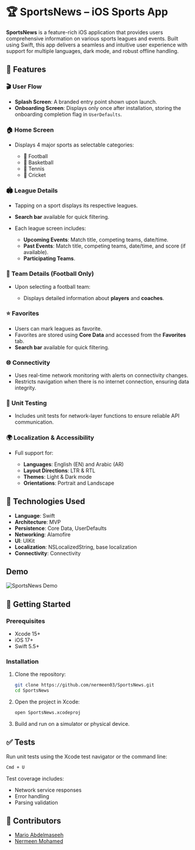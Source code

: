 
# 🏆 SportsNews – iOS Sports App

**SportsNews** is a feature-rich iOS application that provides users comprehensive information on various sports leagues and events. Built using Swift, this app delivers a seamless and intuitive user experience with support for multiple languages, dark mode, and robust offline handling.

## 📱 Features

### 🎬 User Flow

* **Splash Screen**: A branded entry point shown upon launch.
* **Onboarding Screen**: Displays only once after installation, storing the onboarding completion flag in `UserDefaults`.

### 🏠 Home Screen

* Displays 4 major sports as selectable categories:

  * 🏈 Football
  * 🏀 Basketball
  * 🎾 Tennis
  * 🏏 Cricket

### 🏟️ League Details

* Tapping on a sport displays its respective leagues.
* **Search bar** available for quick filtering.
* Each league screen includes:

  * **Upcoming Events**: Match title, competing teams, date/time.
  * **Past Events**: Match title, competing teams, date/time, and score (if available).
  * **Participating Teams**.

### 👥 Team Details (Football Only)

* Upon selecting a football team:

  * Displays detailed information about **players** and **coaches**.

### ⭐ Favorites

* Users can mark leagues as favorite.
* Favorites are stored using **Core Data** and accessed from the **Favorites** tab.
* **Search bar** available for quick filtering.

### 🌐 Connectivity

* Uses real-time network monitoring with alerts on connectivity changes.
* Restricts navigation when there is no internet connection, ensuring data integrity.

### 🧪 Unit Testing

* Includes unit tests for network-layer functions to ensure reliable API communication.

### 🌍 Localization & Accessibility

* Full support for:

  * **Languages**: English (EN) and Arabic (AR)
  * **Layout Directions**: LTR & RTL
  * **Themes**: Light & Dark mode
  * **Orientations**: Portrait and Landscape

## 🧰 Technologies Used

* **Language**: Swift
* **Architecture**: MVP
* **Persistence**: Core Data, UserDefaults
* **Networking**: Alamofire
* **UI**: UIKit 
* **Localization**: NSLocalizedString, base localization
* **Connectivity**: Connectivity

## Demo  
![SportsNews Demo](https://www.dropbox.com/scl/fo/tlobgywznlp6nllpaeoyq/AB_jbpm-FZDV4RyQBBXuJTQ?rlkey=16osja50e4ul5km811ogl8vfa&st=5yzp3t85&dl=0)

## 🚀 Getting Started

### Prerequisites

* Xcode 15+
* iOS 17+
* Swift 5.5+

### Installation

1. Clone the repository:

   ```bash
   git clone https://github.com/nermeen03/SportsNews.git
   cd SportsNews
   ```

2. Open the project in Xcode:

   ```bash
   open SportsNews.xcodeproj
   ```

3. Build and run on a simulator or physical device.

## ✅ Tests

Run unit tests using the Xcode test navigator or the command line:

```bash
Cmd + U
```

Test coverage includes:

* Network service responses
* Error handling
* Parsing validation

## 👥 Contributors

- [Mario Abdelmaseeh](https://www.linkedin.com/in/mario-abdelmaseeh)
- [Nermeen Mohamed](https://www.linkedin.com/in/nermohamed14)
